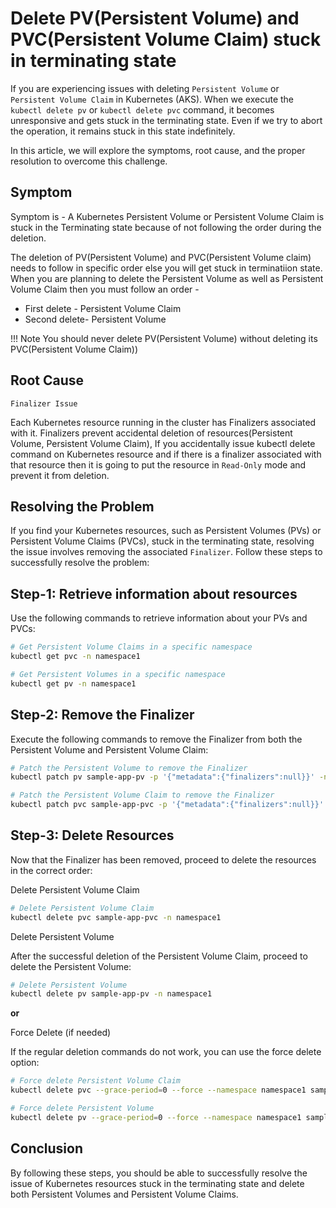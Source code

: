 # **Delete PV(Persistent Volume) and PVC(Persistent Volume Claim) stuck in terminating state**

If you are experiencing issues with deleting `Persistent Volume` or `Persistent Volume Claim` in Kubernetes (AKS). When we execute the `kubectl delete pv` or `kubectl delete pvc` command, it becomes unresponsive and gets stuck in the terminating state. Even if we try to abort the operation, it remains stuck in this state indefinitely.

 In this article, we will explore the symptoms, root cause, and the proper resolution to overcome this challenge.

## **Symptom**


Symptom is - A Kubernetes Persistent Volume or Persistent Volume Claim is stuck in the Terminating state because of not following the order during the deletion.

The deletion of PV(Persistent Volume) and PVC(Persistent Volume claim) needs to follow in specific order else you will get stuck in terminatiion state. When you are planning to delete the Persistent Volume as well as Persistent Volume Claim then you must follow an order -

- First delete - Persistent Volume Claim
- Second delete- Persistent Volume

!!! Note
    You should never delete PV(Persistent Volume) without deleting its PVC(Persistent Volume Claim))

## **Root Cause**

`Finalizer Issue`

Each Kubernetes resource running in the cluster has Finalizers associated with it. Finalizers prevent accidental deletion of resources(Persistent Volume, Persistent Volume Claim), If you accidentally issue kubectl delete command on Kubernetes resource and if there is a finalizer associated with that resource then it is going to put the resource in `Read-Only` mode and prevent it from deletion.

## **Resolving the Problem**


If you find your Kubernetes resources, such as Persistent Volumes (PVs) or Persistent Volume Claims (PVCs), stuck in the terminating state, resolving the issue involves removing the associated `Finalizer`. Follow these steps to successfully resolve the problem:

## **Step-1: Retrieve information about resources**

Use the following commands to retrieve information about your PVs and PVCs:

```bash
# Get Persistent Volume Claims in a specific namespace
kubectl get pvc -n namespace1

# Get Persistent Volumes in a specific namespace
kubectl get pv -n namespace1
```

## **Step-2: Remove the Finalizer**

Execute the following commands to remove the Finalizer from both the Persistent Volume and Persistent Volume Claim:

```bash
# Patch the Persistent Volume to remove the Finalizer
kubectl patch pv sample-app-pv -p '{"metadata":{"finalizers":null}}' -n namespace1

# Patch the Persistent Volume Claim to remove the Finalizer
kubectl patch pvc sample-app-pvc -p '{"metadata":{"finalizers":null}}' -n namespace1
```

## **Step-3: Delete Resources**

Now that the Finalizer has been removed, proceed to delete the resources in the correct order:

Delete Persistent Volume Claim

```bash
# Delete Persistent Volume Claim
kubectl delete pvc sample-app-pvc -n namespace1
```

Delete Persistent Volume

After the successful deletion of the Persistent Volume Claim, proceed to delete the Persistent Volume:

```bash
# Delete Persistent Volume
kubectl delete pv sample-app-pv -n namespace1
```

**or**

Force Delete (if needed)

If the regular deletion commands do not work, you can use the force delete option:

```bash
# Force delete Persistent Volume Claim
kubectl delete pvc --grace-period=0 --force --namespace namespace1 sample-app-pvc

# Force delete Persistent Volume
kubectl delete pv --grace-period=0 --force --namespace namespace1 sample-app-pv
```

## **Conclusion**

By following these steps, you should be able to successfully resolve the issue of Kubernetes resources stuck in the terminating state and delete both Persistent Volumes and Persistent Volume Claims.

<!-- 
- https://jhooq.com/k8s-delete-pv-pvc/ 
-->